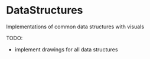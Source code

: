 # DataStructures

Implementations of common data structures with visuals 

TODO: 

- implement drawings for all data structures 

